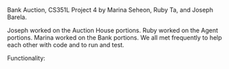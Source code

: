 Bank Auction, CS351L Project 4 by Marina Seheon, Ruby Ta, and Joseph Barela.

Joseph worked on the Auction House portions.
Ruby worked on the Agent portions.
Marina worked on the Bank portions.
We all met frequently to help each other with code and to run and test.

Functionality:

